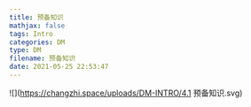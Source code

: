 ```yaml
---
title: 预备知识
mathjax: false
tags: Intro
categories: DM
type: DM
filename: 预备知识
date: 2021-05-25 22:53:47
---
```


<!--more -->

![](https://changzhi.space/uploads/DM-INTRO/4.1 预备知识.svg)



